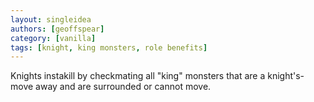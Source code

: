 ```yaml
---
layout: singleidea
authors: [geoffspear]
category: [vanilla]
tags: [knight, king monsters, role benefits]
---
```

Knights instakill by checkmating all "king" monsters that are a knight's-move away and are surrounded or cannot move.
